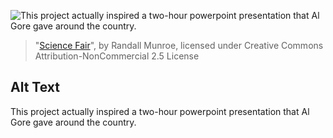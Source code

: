 ![This project actually inspired a two-hour powerpoint presentation that Al Gore gave around the country.](https://imgs.xkcd.com/comics/science_fair.png)
> "[Science Fair](https://xkcd.com/136/)", by Randall Munroe, licensed under Creative Commons Attribution-NonCommercial 2.5 License

## Alt Text
This project actually inspired a two-hour powerpoint presentation that Al Gore gave around the country.

